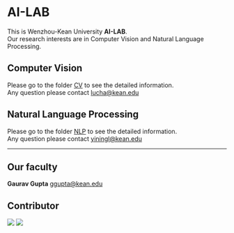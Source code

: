 # AI-LAB
This is Wenzhou-Kean University **AI-LAB**. \
Our research interests are in Computer Vision and Natural Language Processing. 
## Computer Vision
Please go to the folder [CV](/CV/) to see the detailed information. \
Any question please contact lucha@kean.edu 
## Natural Language Processing
Please go to the folder [NLP](/NLP/) to see the detailed information. \
Any question please contact yiningl@kean.edu

---
## Our faculty
**Gaurav Gupta** ggupta@kean.edu

## Contributor
[![](https://avatars.githubusercontent.com/u/85244200?size=50)](https://github.com/yining610)
[![](https://avatars.githubusercontent.com/u/67884886?size=50)](https://github.com/LOUEY233)


